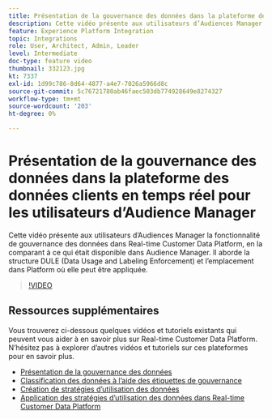 ```yaml
---
title: Présentation de la gouvernance des données dans la plateforme des données clients en temps réel pour les utilisateurs d’Audience Manager
description: Cette vidéo présente aux utilisateurs d’Audiences Manager la fonctionnalité de gouvernance des données dans Real-time Customer Data Platform, en la comparant à ce qui était disponible dans Audience Manager. Il aborde la structure DULE (Data Usage and Labeling Enforcement) et l’emplacement dans Platform où elle peut être appliquée.
feature: Experience Platform Integration
topic: Integrations
role: User, Architect, Admin, Leader
level: Intermediate
doc-type: feature video
thumbnail: 332123.jpg
kt: 7337
exl-id: 1d99c786-8d64-4877-a4e7-7026a5966d8c
source-git-commit: 5c76721780ab46faec503db774928649e8274327
workflow-type: tm+mt
source-wordcount: '203'
ht-degree: 0%

---
```


# Présentation de la gouvernance des données dans la plateforme des données clients en temps réel pour les utilisateurs d’Audience Manager

Cette vidéo présente aux utilisateurs d’Audiences Manager la fonctionnalité de gouvernance des données dans Real-time Customer Data Platform, en la comparant à ce qui était disponible dans Audience Manager. Il aborde la structure DULE (Data Usage and Labeling Enforcement) et l’emplacement dans Platform où elle peut être appliquée.

>[!VIDEO](https://video.tv.adobe.com/v/332123/?quality=12&learn=on)

## Ressources supplémentaires

Vous trouverez ci-dessous quelques vidéos et tutoriels existants qui peuvent vous aider à en savoir plus sur Real-time Customer Data Platform. N’hésitez pas à explorer d’autres vidéos et tutoriels sur ces plateformes pour en savoir plus.

* [Présentation de la gouvernance des données](https://experienceleague.adobe.com/docs/platform-learn/tutorials/data-governance/understanding-data-governance.html?lang=en#data-governance)
* [Classification des données à l’aide des étiquettes de gouvernance](https://experienceleague.adobe.com/docs/platform-learn/tutorials/data-governance/classify-data-using-governance-labels.html?lang=en#data-governance)
* [Création de stratégies d’utilisation des données](https://experienceleague.adobe.com/docs/platform-learn/tutorials/data-governance/create-data-usage-policies.html?lang=en#data-governance)
* [Application des stratégies d’utilisation des données dans Real-time Customer Data Platform](https://experienceleague.adobe.com/docs/platform-learn/tutorials/data-governance/enforce-data-usage-policies-in-real-time-cdp.html?lang=en#data-governance)
